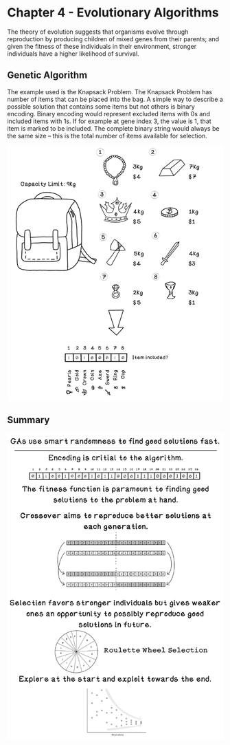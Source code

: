 # Chapter 4 - Evolutionary Algorithms
The theory of evolution suggests that organisms evolve through reproduction by producing children of mixed genes from their parents; and given the fitness of these individuals in their environment, stronger individuals have a higher likelihood of survival.

## Genetic Algorithm
The example used is the Knapsack Problem. The Knapsack Problem has number of items that can be placed into the bag. A simple way to describe a possible solution that contains some items but not others is binary encoding. Binary encoding would represent excluded items with 0s and included items with 1s. If for example at gene index 3, the value is 1, that item is marked to be included. The complete binary string would always be the same size – this is the total number of items available for selection. 

![Knapsack Encoding](readme_assets/Knapsack_Encoding.png)

## Summary
![Chapter 4 Summary](readme_assets/Ch4-Summary.png)